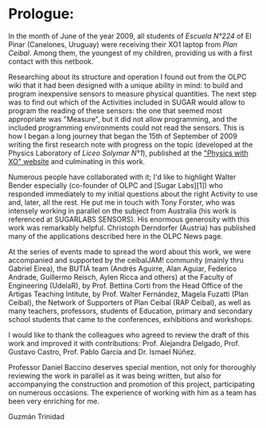 # Prologue:

In the month of June of the year 2009, all students of *Escuela N°224* of El Pinar (Canelones, Uruguay) were receiving their XO1 laptop from *Plan Ceibal*. Among them, the youngest of my children, providing us with a first contact with this netbook.

Researching about its structure and operation I found out from the OLPC wiki that it had been designed with a unique ability in mind: to build and program inexpensive sensors to measure physical quantities. The next step was to find out which of the Activities included in SUGAR would allow to program the reading of these sensors: the one that seemed most appropriate was "Measure", but it did not allow programming, and the included programming environments could not read the sensors. This is how I began a long journey that began the 15th of September of 2009 writing the first research note with progress on the topic (developed at the Physics Laboratory of *Liceo Solymar N°1*), published at the ["Physics with XO" website](https://sites.google.com/site/solymar1fisica/fisica-con-xo-investigacion-) and culminating in this work.

Numerous people have collaborated with it; I'd like to highlight Walter Bender especially (co-founder of OLPC and [Sugar Labs][1]) who responded immediately to my initial questions about the right Activity to use and, later, all the rest. He put me in touch with Tony Forster, who was intensely working in parallel on the subject from Australia (his work is referenced at SUGARLABS SENSORS). His enormous generosity with this work was remarkably helpful. Christoph Derndorfer (Austria) has published many of the applications described here in the OLPC News page.

At the series of events made to spread the word about this work, we were accompanied and supported by the ceibalJAM! community (mainly thru Gabriel Eirea), the BUTIÁ team (Andrés Aguirre, Alan Aguiar, Federico Andrade, Guillermo Reisch, Aylen Ricca and others) at the Faculty of Engineering (UdelaR), by Prof. Bettina Corti from the Head Office of the Artigas Teaching Intitute, by Prof. Walter Fernández, Magela Fuzatti (Plan Ceibal), the Network of Supporters of Plan Ceibal (RAP Ceibal), as well as many teachers, professors, students of Education, primary and secondary school students that came to the conferences, exhibitions and workshops.

I would like to thank the colleagues who agreed to review the draft of this work and improved it with contributions: Prof. Alejandra Delgado, Prof. Gustavo Castro, Prof. Pablo García and Dr. Ismael Núñez.

Professor Daniel Baccino deserves special mention, not only for thoroughly reviewing the work in parallel as it was being written, but also for accompanying the construction and promotion of this project, participating on numerous occasions. The experience of working with him as a team has been very enriching for me.

Guzmán Trinidad
